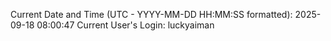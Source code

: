 Current Date and Time (UTC - YYYY-MM-DD HH:MM:SS formatted): 2025-09-18 08:00:47
Current User's Login: luckyaiman
